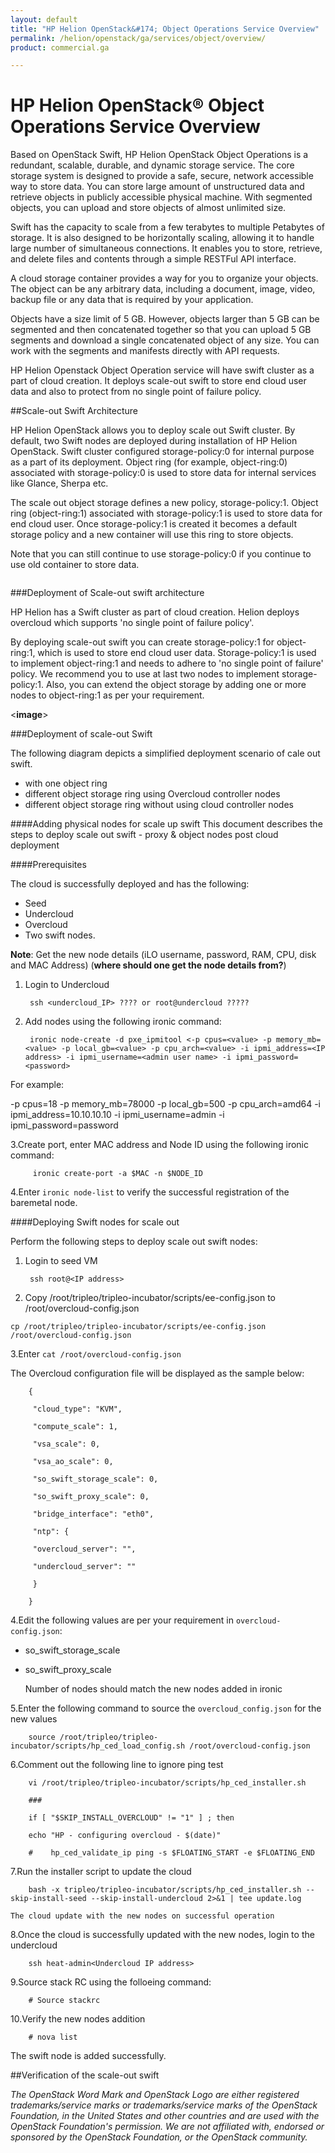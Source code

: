 ```yaml
---
layout: default
title: "HP Helion OpenStack&#174; Object Operations Service Overview"
permalink: /helion/openstack/ga/services/object/overview/
product: commercial.ga

---
```

<!--UNDER REVISION-->

<script>

function PageRefresh {
onLoad="window.refresh"
}

PageRefresh();

</script>

<!--
<p style="font-size: small;"> <a href="/helion/openstack/services/networking/overview/">&#9664; PREV</a> | <a href="/helion/openstack/services/overview/">&#9650; UP</a> | <a href="/helion/openstack/services/orchestration/overview/"> NEXT &#9654</a> </p>-->

# HP Helion OpenStack&#174; Object Operations Service Overview #

<!-- modeled after HP Cloud Networking Getting Started (network.getting.started.md) -->

<!---
Based on OpenStack Swift, HP Helion OpenStack Object Operations is a redundant, scalable, and dynamic storage service. The core storage system is designed to provide a safe, secure, network accessible way to store data. You can store an unlimited number of files and each file can be as large as 5 GB. With segmented objects, you can upload and store objects of almost unlimited size.
. 

Object Operations allows you to store and retrieve files and content through a simple RESTful API interface.

A cloud storage container provides a way for you to organize your objects. The object can be any arbitrary data, including a document, image, video, backup file or anything else required by your application. 

Objects have a size limit of 5 GB. However, objects larger than 5 GB can be segmented and then concatenated together so that you can upload 5 GB segments and download a single concatenated object of any size. You can work with the segments and manifests directly with API requests. --->

Based on OpenStack Swift, HP Helion OpenStack Object Operations is a redundant, scalable, durable, and dynamic storage service. The core storage system is designed to provide a safe, secure, network accessible way to store data. You can store large amount of unstructured data and retrieve objects in publicly accessible physical machine. With segmented objects, you can upload and store objects of almost unlimited size.  

Swift has the capacity to scale from a few terabytes to multiple Petabytes of storage. It is also designed to be horizontally scaling, allowing it to handle large number of simultaneous connections. It enables you to store, retrieve, and delete files and contents through a simple RESTFul API interface.

A cloud storage container provides a way for you to organize your objects. The object can be any arbitrary data, including a document, image, video, backup file or any  data that is required by your application.

Objects have a size limit of 5 GB. However, objects larger than 5 GB can be segmented and then concatenated together so that you can upload 5 GB segments and download a single concatenated object of any size. You can work with the segments and manifests directly with API requests.

HP Helion Openstack Object Operation service will have swift cluster as a part of cloud creation. It deploys scale-out swift to store end cloud user data and also to protect from no single point of failure policy. 

##Scale-out Swift Architecture

HP Helion OpenStack allows you to deploy scale out Swift cluster. By default, two Swift nodes are deployed during installation of HP Helion OpenStack. Swift cluster configured storage-policy:0 for internal purpose as a part of its deployment. Object ring (for example, object-ring:0) associated with storage-policy:0 is used to store data for internal services like Glance, Sherpa etc. 

The scale out object storage defines a new policy, storage-policy:1. Object ring (object-ring:1) associated with storage-policy:1 is used to store data for end cloud user. Once storage-policy:1 is created it becomes a default storage policy and a new container will use this ring to store objects. 

Note that you can still continue to use storage-policy:0 if you continue to use old container to store data.





<!---
HP Helion allows you to deploy scale out Swift cluster using the concept of storage policy. By default, Helion cloud deploys two node (termed as start-up node) Swift cluster as part of its deployment and configures storage-policy:0 for internal purpose. Object ring (say object-ring:0) associated with storage-policy:0 is used to store data for internal services like Glance, Sherpa etc. The scale out object storage is implemented by defining a new policy storage-policy:1. Object ring (say object-ring:1) associated with storage-policy:1 will be used to end cloud use objects.  After creation of storage-policy-1, it will be made as default storage policy and any new container will use this ring to store objects. However, any client using storage-policy:0 to can keep using old container to store the data. In a nutshell, object-ring:0 is used to store data for internal purpose and object-ring:1 is used to store object data for end cloud user. ---->


<!--


--->
**<Image of scale out architecture>**



###Deployment of Scale-out swift architecture

HP Helion has a Swift cluster as part of cloud creation. Helion deploys overcloud which supports 'no single point of failure policy'.

By deploying scale-out swift you can create storage-policy:1 for object-ring:1, which is used to store end cloud user data. Storage-policy:1 is used to implement object-ring:1 and needs to adhere to 'no single point of failure' policy. We recommend you to use at last two nodes to implement storage-policy:1. Also, you can extend the object storage by adding one or more nodes to object-ring:1 as per your requirement.


<**image**> 

###Deployment of scale-out Swift

The following diagram depicts a simplified deployment scenario of cale out swift.

* with one object ring
* different object storage ring using Overcloud controller nodes
* different object storage ring without using <over> cloud controller nodes



####Adding physical nodes for scale up swift
This document describes the steps to deploy scale out swift -  proxy & object nodes post cloud deployment

####Prerequisites

The cloud is successfully deployed and has the following: 

* Seed
* Undercloud
* Overcloud 
* Two swift nodes.

**Note**: Get the new node details (iLO username, password, RAM, CPU, disk and MAC Address) (**where should one get the node details from?**)



1. Login to Undercloud 

		ssh <undercloud_IP> ???? or root@undercloud ?????

2. Add nodes using the following ironic command:

 		ironic node-create -d pxe_ipmitool <-p cpus=<value> -p memory_mb=<value> -p local_gb=<value> -p cpu_arch=<value> -i ipmi_address=<IP address> -i ipmi_username=<admin user name> -i ipmi_password=<password> 

For example:

 -p cpus=18 -p memory_mb=78000 -p local_gb=500 -p cpu_arch=amd64 -i ipmi_address=10.10.10.10 -i ipmi_username=admin -i ipmi_password=password


3.Create port, enter MAC address and Node ID  using the following ironic command: 
 	
 		 ironic create-port -a $MAC -n $NODE_ID
 
4.Enter `ironic node-list` to verify the successful registration of the baremetal node.


####Deploying Swift nodes for scale out

Perform the following steps to deploy scale out swift nodes:

1. Login to seed VM

		ssh root@<IP address>

2. Copy /root/tripleo/tripleo-incubator/scripts/ee-config.json to /root/overcloud-config.json

 `cp /root/tripleo/tripleo-incubator/scripts/ee-config.json /root/overcloud-config.json`

3.Enter `cat /root/overcloud-config.json`

The Overcloud configuration file will be displayed as the sample below:

		{
		
		 "cloud_type": "KVM",
		
		 "compute_scale": 1,
		
		 "vsa_scale": 0,
		
		 "vsa_ao_scale": 0,
		
		 "so_swift_storage_scale": 0,
		
		 "so_swift_proxy_scale": 0,
		
		 "bridge_interface": "eth0",
		
		 "ntp": {
		
		 "overcloud_server": "",
		
		 "undercloud_server": ""
		
		 }
		
		}



4.Edit  the following values are per your requirement in `overcloud-config.json`:
 
 * so&#095;swift_storage&#095;scale

 * so&#095;swift&#095;proxy&#095;scale

	Number of nodes should match the new nodes added in ironic

5.Enter the following command to source the `overcloud_config.json`  for the new values

		source /root/tripleo/tripleo-incubator/scripts/hp_ced_load_config.sh /root/overcloud-config.json

6.Comment out the following line to ignore ping test 


		vi /root/tripleo/tripleo-incubator/scripts/hp_ced_installer.sh
	
		###
	
		if [ "$SKIP_INSTALL_OVERCLOUD" != "1" ] ; then
	
	    echo "HP - configuring overcloud - $(date)"
	
		#    hp_ced_validate_ip ping -s $FLOATING_START -e $FLOATING_END
	
7.Run the installer script to update the cloud

		bash -x tripleo/tripleo-incubator/scripts/hp_ced_installer.sh --skip-install-seed --skip-install-undercloud 2>&1 | tee update.log

	The cloud update with the new nodes on successful operation

8.Once the cloud is successfully updated with the new nodes, login to the undercloud 
    
		ssh heat-admin<Undercloud IP address> 

9.Source stack RC using the folloeing command:

     	# Source stackrc 

10.Verify the new nodes addition
    
     	# nova list
		
<!---root@undercloud-undercloud-vattor43o22r:/home/heat-admin# nova list <how to verify added nodes>-->


The swift node is added successfully.	

<!---Above step confirms that updated cloud is successful and new swift node is added

ov--soswiftstorage1-SwiftScaleoutObject1-hpmv5quvuojv | ACTIVE | -          | Running     | ctlplane=192.0.2.29-->


##Verification of the scale-out swift









*The OpenStack Word Mark and OpenStack Logo are either registered trademarks/service marks or trademarks/service marks of the OpenStack Foundation, in the United States and other countries and are used with the OpenStack Foundation's permission. We are not affiliated with, endorsed or sponsored by the OpenStack Foundation, or the OpenStack community.*
